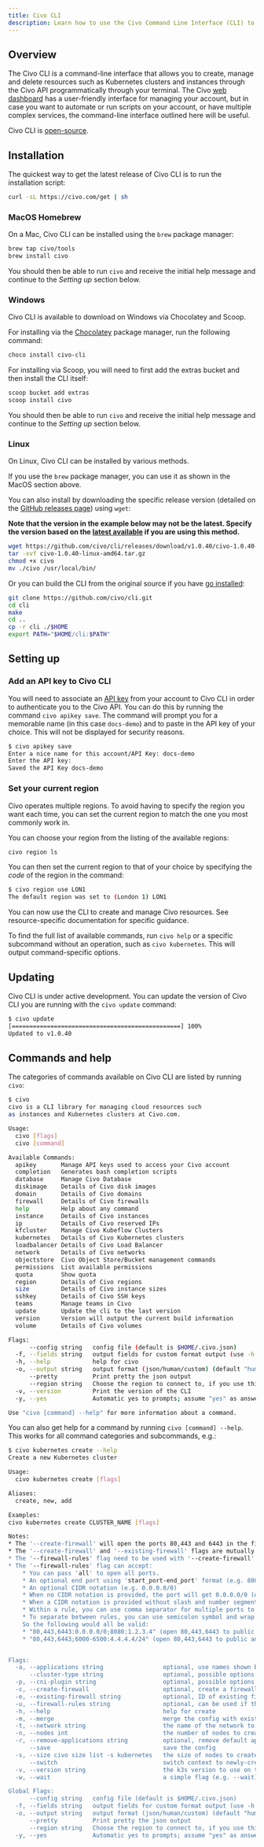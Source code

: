 ```yaml
---
title: Civo CLI
description: Learn how to use the Civo Command Line Interface (CLI) to manage your Civo resources. Find out how to access features and tools from the command line. 
---
```


<head>
  <title>Using the Civo Command Line Interface (CLI) | Civo Documentation</title>
</head>

## Overview

The Civo CLI is a command-line interface that allows you to create, manage and delete resources such as Kubernetes clusters and instances through the Civo API programmatically through your terminal. The Civo [web dashboard](https://dashboard.civo.com) has a user-friendly interface for managing your account, but in case you want to automate or run scripts on your account, or have multiple complex services, the command-line interface outlined here will be useful.

Civo CLI is [open-source](https://github.com/civo/cli).

## Installation

The quickest way to get the latest release of Civo CLI is to run the installation script:

```bash
curl -sL https://civo.com/get | sh
```

### MacOS Homebrew

On a Mac, Civo CLI can be installed using the `brew` package manager:

```bash
brew tap civo/tools
brew install civo
```

You should then be able to run `civo` and receive the initial help message and continue to the *Setting up* section below.

### Windows

Civo CLI is available to download on Windows via Chocolatey and Scoop.

For installing via the [Chocolatey](https://chocolatey.org/install) package manager, run the following command:

```powershell
choco install civo-cli
```

For installing via Scoop, you will need to first add the extras bucket and then install the CLI itself:

```powershell
scoop bucket add extras
scoop install civo
```

You should then be able to run `civo` and receive the initial help message and continue to the *Setting up* section below.

### Linux

On Linux, Civo CLI can be installed by various methods.

If you use the `brew` package manager, you can use it as shown in the MacOS section above.

You can also install by downloading the specific release version (detailed on the [GitHub releases page](https://github.com/civo/cli/releases)) using `wget`:

**Note that the version in the example below may not be the latest. Specify the version based on the [latest available](https://github.com/civo/cli/releases) if you are using this method.**

```bash
wget https://github.com/civo/cli/releases/download/v1.0.40/civo-1.0.40-linux-amd64.tar.gz
tar -xvf civo-1.0.40-linux-amd64.tar.gz
chmod +x civo
mv ./civo /usr/local/bin/
```

Or you can build the CLI from the original source if you have [go installed](https://go.dev/doc/install):

```bash
git clone https://github.com/civo/cli.git
cd cli
make
cd ..
cp -r cli ./$HOME
export PATH="$HOME/cli:$PATH"
```

## Setting up

### Add an API key to Civo CLI

You will need to associate an [API key](../account/api-keys.md) from your account to Civo CLI in order to authenticate you to the Civo API. You can do this by running the command `civo apikey save`. The command will prompt you for a memorable name (in this case `docs-demo`) and to paste in the API key of your choice. This will not be displayed for security reasons.

```bash
$ civo apikey save
Enter a nice name for this account/API Key: docs-demo
Enter the API key:
Saved the API Key docs-demo
```

### Set your current region

Civo operates multiple regions. To avoid having to specify the region you want each time, you can set the current region to match the one you most commonly work in.

You can choose your region from the listing of the available regions:

```bash
civo region ls
```

You can then set the current region to that of your choice by specifying the *code* of the region in the command:

```bash
$ civo region use LON1
The default region was set to (London 1) LON1
```

You can now use the CLI to create and manage Civo resources. See resource-specific documentation for specific guidance.

To find the full list of available commands, run `civo help` or a specific subcommand without an operation, such as `civo kubernetes`. This will output command-specific options.

## Updating

Civo CLI is under active development. You can update the version of Civo CLI you are running with the `civo update` command:

```bash
$ civo update
[================================================] 100%
Updated to v1.0.40
```

## Commands and help

The categories of commands available on Civo CLI are listed by running `civo`:

```bash
$ civo
civo is a CLI library for managing cloud resources such
as instances and Kubernetes clusters at Civo.com.

Usage:
  civo [flags]
  civo [command]

Available Commands:
  apikey       Manage API keys used to access your Civo account
  completion   Generates bash completion scripts
  database     Manage Civo Database
  diskimage    Details of Civo disk images
  domain       Details of Civo domains
  firewall     Details of Civo firewalls
  help         Help about any command
  instance     Details of Civo instances
  ip           Details of Civo reserved IPs
  kfcluster    Manage Civo Kubeflow Clusters
  kubernetes   Details of Civo Kubernetes clusters
  loadbalancer Details of Civo Load Balancer
  network      Details of Civo networks
  objectstore  Civo Object Store/Bucket management commands
  permissions  List available permissions
  quota        Show quota
  region       Details of Civo regions
  size         Details of Civo instance sizes
  sshkey       Details of Civo SSH keys
  teams        Manage teams in Civo
  update       Update the cli to the last version
  version      Version will output the current build information
  volume       Details of Civo volumes

Flags:
      --config string   config file (default is $HOME/.civo.json)
  -f, --fields string   output fields for custom format output (use -h to determine fields)
  -h, --help            help for civo
  -o, --output string   output format (json/human/custom) (default "human")
      --pretty          Print pretty the json output
      --region string   Choose the region to connect to, if you use this option it will use it over the default region
  -v, --version         Print the version of the CLI
  -y, --yes             Automatic yes to prompts; assume "yes" as answer to all prompts and run non-interactively

Use "civo [command] --help" for more information about a command.
```

You can also get help for a command by running `civo [command] --help`. This works for all command categories and subcommands, e.g.:

```bash
$ civo kubernetes create --help
Create a new Kubernetes cluster

Usage:
  civo kubernetes create [flags]

Aliases:
  create, new, add

Examples:
civo kubernetes create CLUSTER_NAME [flags]

Notes:
* The '--create-firewall' will open the ports 80,443 and 6443 in the firewall if '--firewall-rules' is not used.
* The '--create-firewall' and '--existing-firewall' flags are mutually exclusive. You can't use them together.
* The '--firewall-rules' flag need to be used with '--create-firewall'.
* The '--firewall-rules' flag can accept:
    * You can pass 'all' to open all ports.
    * An optional end port using 'start_port-end_port' format (e.g. 8000-8100)
    * An optional CIDR notation (e.g. 0.0.0.0/0)
    * When no CIDR notation is provided, the port will get 0.0.0.0/0 (open to public) as default CIDR notation
    * When a CIDR notation is provided without slash and number segment, it will default to /32
    * Within a rule, you can use comma separator for multiple ports to have same CIDR notation
    * To separate between rules, you can use semicolon symbol and wrap everything in double quotes (see below)
    So the following would all be valid:
    * "80,443,6443:0.0.0.0/0;8080:1.2.3.4" (open 80,443,6443 to public and 8080 just for 1.2.3.4/32)
    * "80,443,6443;6000-6500:4.4.4.4/24" (open 80,443,6443 to public and 6000 to 6500 just for 4.4.4.4/24)


Flags:
  -a, --applications string                 optional, use names shown by running 'civo kubernetes applications ls'
      --cluster-type string                 optional, possible options: k3s,talos. (default "k3s")
  -p, --cni-plugin string                   optional, possible options: flannel,cilium. (default "flannel")
  -c, --create-firewall                     optional, create a firewall for the cluster with all open ports
  -e, --existing-firewall string            optional, ID of existing firewall to use
  -u, --firewall-rules string               optional, can be used if the --create-firewall flag is set, semicolon-separated list of ports to open (default "default")
  -h, --help                                help for create
  -m, --merge                               merge the config with existing kubeconfig if it already exists.
  -t, --network string                      the name of the network to use in the creation (default "default")
  -n, --nodes int                           the number of nodes to create (the master also acts as a node). (default 3)
  -r, --remove-applications string          optional, remove default application names shown by running  'civo kubernetes applications ls'
      --save                                save the config
  -s, --size civo size list -s kubernetes   the size of nodes to create. You can list available kubernetes sizes by civo size list -s kubernetes (default "g4s.kube.medium")
      --switch                              switch context to newly-created cluster
  -v, --version string                      the k3s version to use on the cluster. Defaults to the latest. Example - 'civo k3s create --version 1.21.2+k3s1' (default "latest")
  -w, --wait                                a simple flag (e.g. --wait) that will cause the CLI to spin and wait for the cluster to be ACTIVE

Global Flags:
      --config string   config file (default is $HOME/.civo.json)
  -f, --fields string   output fields for custom format output (use -h to determine fields)
  -o, --output string   output format (json/human/custom) (default "human")
      --pretty          Print pretty the json output
      --region string   Choose the region to connect to, if you use this option it will use it over the default region
  -y, --yes             Automatic yes to prompts; assume "yes" as answer to all prompts and run non-interactively
```
